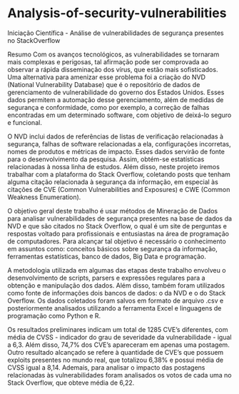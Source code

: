# Analysis-of-security-vulnerabilities
Iniciação Científica - Análise de vulnerabilidades de segurança presentes no StackOverflow

Resumo
Com os avanços tecnológicos, as vulnerabilidades se tornaram mais complexas e perigosas, tal afirmação pode ser comprovada ao observar a rápida disseminação dos vírus, que estão mais sofisticados. Uma alternativa para amenizar esse problema foi a criação do NVD (National Vulnerability Database) que é o repositório de dados de gerenciamento de vulnerabilidade do governo dos Estados Unidos. Esses dados permitem a automação desse gerenciamento, além de medidas de segurança e conformidade, como por exemplo, a correção de falhas encontradas em um determinado software, com objetivo de deixá-lo seguro e funcional.


O NVD inclui dados de referências de listas de verificação relacionadas à segurança, falhas de software relacionadas a ela, configurações incorretas, nomes de produtos e métricas de impacto. Esses dados servirão de fonte para o desenvolvimento da pesquisa. Assim, obtém-se estatísticas relacionadas à nossa linha de estudos. Além disso, neste projeto iremos trabalhar com a plataforma do Stack Overflow, coletando posts que tenham alguma citação relacionada à segurança da informação, em especial às citações de CVE (Common Vulnerabilities and Exposures) e CWE (Common Weakness Enumeration).

O objetivo geral deste trabalho é usar métodos de Mineração de Dados para analisar vulnerabilidades de segurança presentes na base de dados da NVD e que são citados no Stack Overflow, o qual é um site de perguntas e respostas voltado para profissionais e entusiastas na área de programação de computadores. Para alcançar tal objetivo é necessário o conhecimento em assuntos como: conceitos básicos sobre segurança da informação, ferramentas estatísticas, banco de dados, Big Data e programação. 

A metodologia utilizada em algumas das etapas deste trabalho envolveu o desenvolvimento de scripts, parsers e expressões regulares para a obtenção e manipulação dos dados. Além disso, também foram utilizados como fonte de informações dois bancos de dados: o da NVD e o do Stack Overflow. Os dados coletados foram salvos em formato de arquivo .csv e posteriormente analisados utilizando a ferramenta Excel e linguagens de programação como Python e R.

Os resultados preliminares indicam um total de 1285 CVE’s diferentes, com média de CVSS - indicador do grau de severidade da vulnerabilidade - igual a 6,3. Além disso, 74,7% dos CVE’s apareceram em apenas uma postagem. Outro resultado alcançado se refere à quantidade de CVE’s que possuem exploits presentes no mundo real, que totalizou 6,38% e possui média de CVSS igual a 8,14. Ademais, para analisar o impacto das postagens relacionadas às vulnerabilidades foram analisados os votos de cada uma no Stack Overflow, que obteve média de 6,22.
